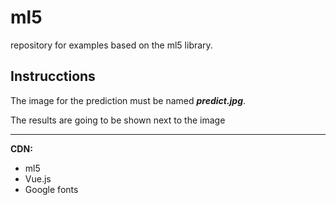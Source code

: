 # ml5

repository for examples based on the ml5 library.

## Instrucctions
The image for the prediction must be named **_predict.jpg_**.

The results are going to be shown next to the image

---

**CDN:**
* ml5
* Vue.js
* Google fonts